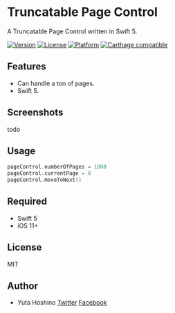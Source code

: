  # Truncatable Page Control
A Truncatable Page Control written in Swift 5.

[![Version](https://img.shields.io/cocoapods/v/TruncatablePageControl.svg?style=flat)](http://cocoadocs.org/docsets/TruncatablePageControl) 
[![License](https://img.shields.io/cocoapods/l/TruncatablePageControl.svg?style=flat)](http://cocoadocs.org/docsets/TruncatablePageControl)
[![Platform](https://img.shields.io/cocoapods/p/TruncatablePageControl.svg?style=flat)](http://cocoadocs.org/docsets/TruncatablePageControl)
[![Carthage compatible](https://img.shields.io/badge/Carthage-compatible-4BC51D.svg?style=flat)](https://github.com/hsylife/TruncatablePageControl)

## Features
- Can handle a ton of pages.
- Swift 5.

## Screenshots
todo

## Usage

```swift
pageControl.numberOfPages = 1000
pageControl.currentPage = 0
pageControl.moveToNext()
```

## Required
- Swift 5
- iOS 11+

## License
MIT

## Author
- Yuta Hoshino [Twitter](https://twitter.com/hsylife) [Facebook](https://www.facebook.com/yuta.hoshino)
